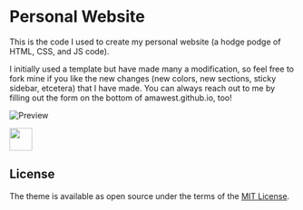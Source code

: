 # Personal Website

This is the code I used to create my personal website (a hodge podge of HTML, CSS, and JS code). 

I initially used a template but have made many a modification, so feel free to fork mine if you like the new changes (new colors, new sections, sticky sidebar, etcetera) that I have made. You can always reach out to me by filling out the form on the bottom of amawest.github.io, too! 

![Preview](https://media.giphy.com/media/phnzE5TtEjaDjkvbgU/giphy.gifhttps://media.giphy.com/media/phnzE5TtEjaDjkvbgU/giphy.gif)

<img src="https://media.giphy.com/media/vFKqnCdLPNOKc/giphy.gif" width="40" height="40" />

## License
The theme is available as open source under the terms of the [MIT License](https://opensource.org/licenses/MIT).   

